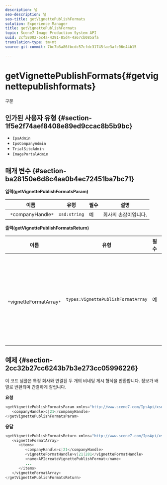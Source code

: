 ```yaml
---
description: 널
seo-description: 널
seo-title: getVignettePublishFormats
solution: Experience Manager
title: getVignettePublishFormats
topic: Scene7 Image Production System API
uuid: 2cf58002-5c4a-4391-85d4-4a67cb085afa
translation-type: tm+mt
source-git-commit: 7bc7b3a86fbcdc57cfdc31745fae3afc06e44b15

---
```



# getVignettePublishFormats{#getvignettepublishformats}

구문

## 인가된 사용자 유형 {#section-1f5e2f74aef8408e89ed9ccac8b5b9bc}

* `IpsAdmin`
* `IpsCompanyAdmin`
* `TrialSiteAdmin`
* `ImagePortalAdmin`

## 매개 변수 {#section-ba28150e6d8c4aa0b4ec72451ba7bc71}

**입력(getVignettePublishFormatsParam)**

| 이름 | 유형 | 필수 | 설명 |
|---|---|---|---|
| ` *`companyHandle`*` | `xsd:string` | 예 | 회사의 손잡이입니다. |

**출력(getVignettePublishFormatsReturn)**

| 이름 | 유형 | 필수 | 설명 |
|---|---|---|---|
| ` *`vignetteFormatArray`*` | `types:VignettePublishFormatArray` | 예 | 비네팅 게시 형식 배열입니다. |

## 예제 {#section-2cc32b27cc6243b7b3e273cc05996226}

이 코드 샘플은 특정 회사와 연결된 두 개의 비네팅 게시 형식을 반환합니다. 정보가 배열로 반환되며 간결하게 잘립니다.

**요청**

```java
<getVignettePublishFormatsParam xmlns="http://www.scene7.com/IpsApi/xsd/2008-01-15">
   <companyHandle>c|21</companyHandle>
</getVignettePublishFormatsParam>
```

**응답**

```java
<getVignettePublishFormatsReturn xmlns="http://www.scene7.com/IpsApi/xsd/2008-01-15">
   <vignetteFormatArray>
      <items>
         <companyHandle>c|21</companyHandle>
         <vignetteFormatHandle>v|21|281</vignetteFormatHandle>
         <name>APIcreateVignettePublishFormat</name>
         ...
      </items>
   </vignetteFormatArray>
</getVignettePublishFormatsReturn>
```

